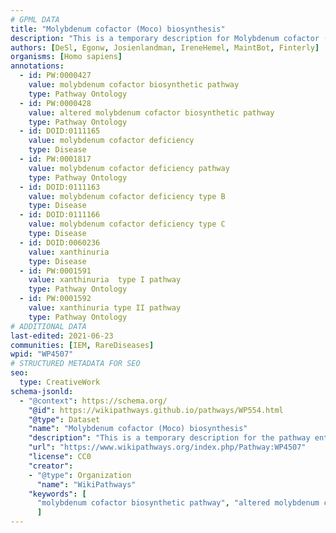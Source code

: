 ```yaml
---
# GPML DATA
title: "Molybdenum cofactor (Moco) biosynthesis"
description: "This is a temporary description for Molybdenum cofactor (Moco) biosynthesis"
authors: [DeSl, Egonw, Josienlandman, IreneHemel, MaintBot, Finterly]
organisms: [Homo sapiens]
annotations:
  - id: PW:0000427
    value: molybdenum cofactor biosynthetic pathway
    type: Pathway Ontology
  - id: PW:0000428
    value: altered molybdenum cofactor biosynthetic pathway
    type: Pathway Ontology
  - id: DOID:0111165
    value: molybdenum cofactor deficiency
    type: Disease
  - id: PW:0001817
    value: molybdenum cofactor deficiency pathway
    type: Pathway Ontology
  - id: DOID:0111163
    value: molybdenum cofactor deficiency type B
    type: Disease
  - id: DOID:0111166
    value: molybdenum cofactor deficiency type C
    type: Disease
  - id: DOID:0060236
    value: xanthinuria
    type: Disease
  - id: PW:0001591
    value: xanthinuria  type I pathway
    type: Pathway Ontology
  - id: PW:0001592
    value: xanthinuria type II pathway
    type: Pathway Ontology
# ADDITIONAL DATA
last-edited: 2021-06-23
communities: [IEM, RareDiseases]
wpid: "WP4507"
# STRUCTURED METADATA FOR SEO
seo:
  type: CreativeWork
schema-jsonld:
  - "@context": https://schema.org/
    "@id": https://wikipathways.github.io/pathways/WP554.html
    "@type": Dataset
    "name": "Molybdenum cofactor (Moco) biosynthesis"
    "description": "This is a temporary description for the pathway entitled: Molybdenum cofactor (Moco) biosynthesis"
    "url": "https://www.wikipathways.org/index.php/Pathway:WP4507"
    "license": CC0
    "creator":
    - "@type": Organization
      "name": "WikiPathways"
    "keywords": [
      "molybdenum cofactor biosynthetic pathway", "altered molybdenum cofactor biosynthetic pathway", "molybdenum cofactor deficiency", "molybdenum cofactor deficiency pathway", "molybdenum cofactor deficiency type B", "molybdenum cofactor deficiency type C", "xanthinuria", "xanthinuria  type I pathway", "xanthinuria type II pathway",
      ]
---
```

